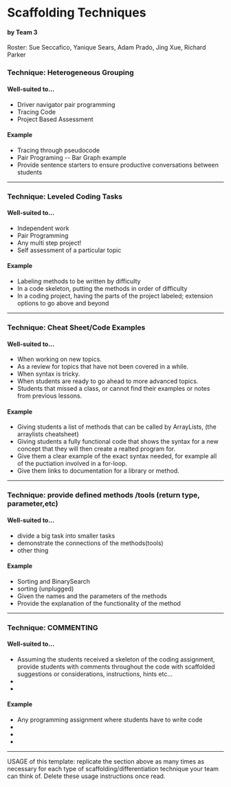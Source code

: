 # Scaffolding Techniques
#### by Team 3 
Roster: Sue Seccafico, Yanique Sears, Adam Prado, Jing Xue, Richard Parker


### Technique: Heterogeneous Grouping 

#### Well-suited to...
* Driver navigator pair programming
* Tracing Code
* Project Based Assessment

#### Example
* Tracing through pseudocode
* Pair Programing -- Bar Graph example
* Provide sentence starters to ensure productive conversations between students


* * *
### Technique: Leveled Coding Tasks

#### Well-suited to...
* Independent work
* Pair Programming
* Any multi step project!
* Self assessment of a particular topic

#### Example
* Labeling methods to be written by difficulty
* In a code skeleton, putting the methods in order of difficulty
* In a coding project, having the parts of the project labeled; extension options to go above and beyond

* * *
### Technique: Cheat Sheet/Code Examples

#### Well-suited to...
* When working on new topics.
* As a review for topics that have not been covered in a while.
* When syntax is tricky. 
* When students are ready to go ahead to more advanced topics.
* Students that missed a class, or cannot find their examples or notes from previous lessons.

#### Example
* Giving students a list of methods that can be called by ArrayLists,  (the arraylists cheatsheet)
* Giving students a fully functional code that shows the syntax for a new concept that they will then create a realted program for.  
* Give them a clear example of the exact syntax needed, for example all of the puctiation involved in a for-loop.
* Give them links to documentation for a library or method. 
  

* * *
### Technique: provide defined methods /tools (return type, parameter,etc)  

#### Well-suited to...
* divide a big task into smaller tasks
* demonstrate the connections of the methods(tools)
* other thing

#### Example
* Sorting and BinarySearch
* sorting (unplugged)
* Given the names and the parameters of the methods
* Provide the explanation of the functionality of the method   
  

* * *
### Technique: COMMENTING

#### Well-suited to...
* Assuming the students received a skeleton of the coding assignment, 
  provide students with comments throughout the code with scaffolded 
  suggestions or considerations, instructions, hints etc…
* 
* 

#### Example
* Any programming assignment where students have to write code
* 
* 
* 

* * *


USAGE of this template: replicate the section above as many times as necessary for each type of scaffolding/differentiation technique your team can think of. Delete these usage instructions once read.